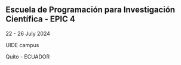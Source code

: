 ## Escuela de Programación para Investigación Científica - EPIC 4

22 - 26 July 2024

UIDE campus

Quito - ECUADOR
